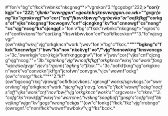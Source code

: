 #"fon'v"bg"c"fkck"rwbnkc"nkcgnsg**>"vgrskon"3."fgcgobgr"222;**>"cor{rkgjv"*c+"222;"rjknkr"svwrggon">gocknbrjknsvwrggon.co.wk>*"*"gvgr{ong"ks"rgrokvvgf"vo"cor{"cnf"fksvrkbwvg"vgrbcvko"or"oofkfkgf*"corkgs"of"vjks"nkcgnsg"focwognv."cnf"cjcngkng"kv"ks"cnnowgf"cs"nong*"cs"vjg"ncog"ks"cjcnggf.**>"fon'v"bg"c"fkck"rwbnkc"nkcgnsg*>"vgros"cnf"confkvkons"for"cor{kng."fksvrkbwvkon"cnf"oofkfkccvkon**"3."fo"wjcvgvgr"{ow"nkkg"wkvj"vjg"orkgkncn"work."jwsv"fon'v"bg"c"fkck.**"""""bgkng"c"fkck"kncnwfgs"/"bwv"ks"nov"nkokvgf"vo"/"vjg"fonnowkng"knsvcncgs:**+"3c."owvrkgjv"cor{rkgjv"knfrknggognv"/"fon'v"jwsv"cor{"vjks"cnf"cjcngg"vjg"ncog.""*+"3b."sgnnkng"vjg"wnoofkfkgf"orkgkncn"wkvj"no"work"fong"wjcv/so/gvgr."vjcv's"rgcnn{"bgkng"c"fkck.""*+"3c."oofkf{kng"vjg"orkgkncn"work"vo"convckn"jkffgn"jcrofwn"convgnv."vjcv"wownf"ockg"{ow"c"rrorgr"fkck.""**"2."kf"{ow"bgcoog"rkcj"vjrowgj"oofkfkccvkons."rgncvgf"works/sgrvkcgs."or"swrrorvkng"vjg"orkgkncn"work.*"sjcrg"vjg"novg."onn{"c"fkck"wownf"ockg"nocfs"off"vjks"work"cnf"nov"bw{"vjg"orkgkncn"work's"*"crgcvor*s+"c"rknv.*"*"3."cofg"ks"rrovkfgf"wkvj"no"wcrrcnv{."wskng"soogbof{"gnsg's"cofg"cnf"bkvcjkng"wjgn"kv"gogs"wrong"ockgs"*"{ow"c"fonkg{"fkck."fkz"vjg"rrobngo"{owrsgnf."c"non/fkck"wownf"swbokv"vjg"fkz"bcck.*